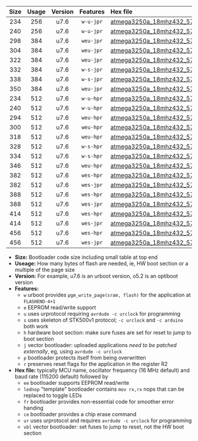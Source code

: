 |Size|Usage|Version|Features|Hex file|
|:-:|:-:|:-:|:-:|:--|
|234|256|u7.6|`w-u-jpr`|[atmega3250a_18mhz432_57600bps_ur_vbl.hex](https://raw.githubusercontent.com/stefanrueger/urboot/main//atmega3250a_18mhz432_57600bps_ur_vbl.hex)|
|240|256|u7.6|`w-u-jpr`|[atmega3250a_18mhz432_57600bps_lednop_ur_vbl.hex](https://raw.githubusercontent.com/stefanrueger/urboot/main//atmega3250a_18mhz432_57600bps_lednop_ur_vbl.hex)|
|298|384|u7.6|`weu-jpr`|[atmega3250a_18mhz432_57600bps_ee_ur_vbl.hex](https://raw.githubusercontent.com/stefanrueger/urboot/main//atmega3250a_18mhz432_57600bps_ee_ur_vbl.hex)|
|304|384|u7.6|`weu-jpr`|[atmega3250a_18mhz432_57600bps_ee_lednop_ur_vbl.hex](https://raw.githubusercontent.com/stefanrueger/urboot/main//atmega3250a_18mhz432_57600bps_ee_lednop_ur_vbl.hex)|
|322|384|u7.6|`weu-jpr`|[atmega3250a_18mhz432_57600bps_ee_lednop_fr_ur_vbl.hex](https://raw.githubusercontent.com/stefanrueger/urboot/main//atmega3250a_18mhz432_57600bps_ee_lednop_fr_ur_vbl.hex)|
|332|384|u7.6|`w-s-jpr`|[atmega3250a_18mhz432_57600bps_vbl.hex](https://raw.githubusercontent.com/stefanrueger/urboot/main//atmega3250a_18mhz432_57600bps_vbl.hex)|
|338|384|u7.6|`w-s-jpr`|[atmega3250a_18mhz432_57600bps_lednop_vbl.hex](https://raw.githubusercontent.com/stefanrueger/urboot/main//atmega3250a_18mhz432_57600bps_lednop_vbl.hex)|
|350|384|u7.6|`weu-jpr`|[atmega3250a_18mhz432_57600bps_ee_lednop_fr_ce_ur_vbl.hex](https://raw.githubusercontent.com/stefanrueger/urboot/main//atmega3250a_18mhz432_57600bps_ee_lednop_fr_ce_ur_vbl.hex)|
|234|512|u7.6|`w-u-hpr`|[atmega3250a_18mhz432_57600bps_ur.hex](https://raw.githubusercontent.com/stefanrueger/urboot/main//atmega3250a_18mhz432_57600bps_ur.hex)|
|240|512|u7.6|`w-u-hpr`|[atmega3250a_18mhz432_57600bps_lednop_ur.hex](https://raw.githubusercontent.com/stefanrueger/urboot/main//atmega3250a_18mhz432_57600bps_lednop_ur.hex)|
|294|512|u7.6|`weu-hpr`|[atmega3250a_18mhz432_57600bps_ee_ur.hex](https://raw.githubusercontent.com/stefanrueger/urboot/main//atmega3250a_18mhz432_57600bps_ee_ur.hex)|
|300|512|u7.6|`weu-hpr`|[atmega3250a_18mhz432_57600bps_ee_lednop_ur.hex](https://raw.githubusercontent.com/stefanrueger/urboot/main//atmega3250a_18mhz432_57600bps_ee_lednop_ur.hex)|
|318|512|u7.6|`weu-hpr`|[atmega3250a_18mhz432_57600bps_ee_lednop_fr_ur.hex](https://raw.githubusercontent.com/stefanrueger/urboot/main//atmega3250a_18mhz432_57600bps_ee_lednop_fr_ur.hex)|
|328|512|u7.6|`w-s-hpr`|[atmega3250a_18mhz432_57600bps.hex](https://raw.githubusercontent.com/stefanrueger/urboot/main//atmega3250a_18mhz432_57600bps.hex)|
|334|512|u7.6|`w-s-hpr`|[atmega3250a_18mhz432_57600bps_lednop.hex](https://raw.githubusercontent.com/stefanrueger/urboot/main//atmega3250a_18mhz432_57600bps_lednop.hex)|
|346|512|u7.6|`weu-hpr`|[atmega3250a_18mhz432_57600bps_ee_lednop_fr_ce_ur.hex](https://raw.githubusercontent.com/stefanrueger/urboot/main//atmega3250a_18mhz432_57600bps_ee_lednop_fr_ce_ur.hex)|
|382|512|u7.6|`wes-hpr`|[atmega3250a_18mhz432_57600bps_ee.hex](https://raw.githubusercontent.com/stefanrueger/urboot/main//atmega3250a_18mhz432_57600bps_ee.hex)|
|382|512|u7.6|`wes-jpr`|[atmega3250a_18mhz432_57600bps_ee_vbl.hex](https://raw.githubusercontent.com/stefanrueger/urboot/main//atmega3250a_18mhz432_57600bps_ee_vbl.hex)|
|388|512|u7.6|`wes-hpr`|[atmega3250a_18mhz432_57600bps_ee_lednop.hex](https://raw.githubusercontent.com/stefanrueger/urboot/main//atmega3250a_18mhz432_57600bps_ee_lednop.hex)|
|388|512|u7.6|`wes-jpr`|[atmega3250a_18mhz432_57600bps_ee_lednop_vbl.hex](https://raw.githubusercontent.com/stefanrueger/urboot/main//atmega3250a_18mhz432_57600bps_ee_lednop_vbl.hex)|
|414|512|u7.6|`wes-hpr`|[atmega3250a_18mhz432_57600bps_ee_lednop_fr.hex](https://raw.githubusercontent.com/stefanrueger/urboot/main//atmega3250a_18mhz432_57600bps_ee_lednop_fr.hex)|
|414|512|u7.6|`wes-jpr`|[atmega3250a_18mhz432_57600bps_ee_lednop_fr_vbl.hex](https://raw.githubusercontent.com/stefanrueger/urboot/main//atmega3250a_18mhz432_57600bps_ee_lednop_fr_vbl.hex)|
|456|512|u7.6|`wes-hpr`|[atmega3250a_18mhz432_57600bps_ee_lednop_fr_ce.hex](https://raw.githubusercontent.com/stefanrueger/urboot/main//atmega3250a_18mhz432_57600bps_ee_lednop_fr_ce.hex)|
|456|512|u7.6|`wes-jpr`|[atmega3250a_18mhz432_57600bps_ee_lednop_fr_ce_vbl.hex](https://raw.githubusercontent.com/stefanrueger/urboot/main//atmega3250a_18mhz432_57600bps_ee_lednop_fr_ce_vbl.hex)|

- **Size:** Bootloader code size including small table at top end
- **Useage:** How many bytes of flash are needed, ie, HW boot section or a multiple of the page size
- **Version:** For example, u7.6 is an urboot version, o5.2 is an optiboot version
- **Features:**
  + `w` urboot provides `pgm_write_page(sram, flash)` for the application at `FLASHEND-4+1`
  + `e` EEPROM read/write support
  + `u` uses urprotocol requiring `avrdude -c urclock` for programming
  + `s` uses skeleton of STK500v1 protocol; `-c urclock` and `-c arduino` both work
  + `h` hardware boot section: make sure fuses are set for reset to jump to boot section
  + `j` vector bootloader: uploaded applications *need to be patched externally*, eg, using `avrdude -c urclock`
  + `p` bootloader protects itself from being overwritten
  + `r` preserves reset flags for the application in the register R2
- **Hex file:** typically MCU name, oscillator frequency (16 MHz default) and baud rate (115200 default) followed by
  + `ee` bootloader supports EEPROM read/write
  + `lednop` "template" bootloader contains `mov rx,rx` nops that can be replaced to toggle LEDs
  + `fr` bootloader provides non-essential code for smoother error handing
  + `ce` bootloader provides a chip erase command
  + `ur` uses urprotocol and requires `avrdude -c urclock` for programming
  + `vbl` vector bootloader: set fuses to jump to reset, not the HW boot section
